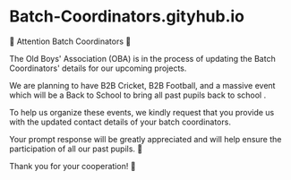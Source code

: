 # Batch-Coordinators.gityhub.io
🛑 Attention Batch Coordinators 🛑

The Old Boys' Association (OBA) is in the process of updating the Batch Coordinators' details for our upcoming projects. 

We are planning to have B2B Cricket, B2B Football, and a massive event which will be a Back to School to bring all past pupils back to school  .

To help us organize these events, we kindly request that you provide us with the updated contact details of your batch coordinators.

Your prompt response will be greatly appreciated and will help ensure the participation of all our past pupils. 🙏

Thank you for your cooperation! 💪
